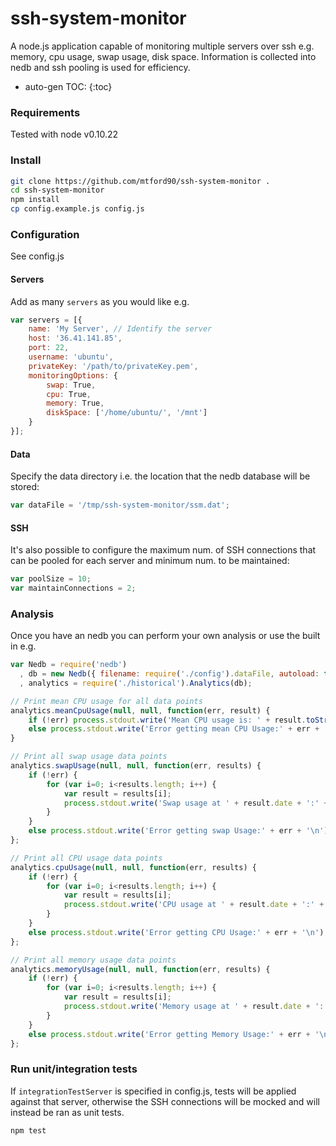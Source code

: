 ssh-system-monitor
==================

A node.js application capable of monitoring multiple servers over ssh e.g. memory, cpu usage, swap usage, disk space. Information is collected into nedb and ssh pooling is used for efficiency.

* auto-gen TOC:
{:toc}

### Requirements

Tested with node v0.10.22

### Install

```bash
git clone https://github.com/mtford90/ssh-system-monitor .
cd ssh-system-monitor
npm install
cp config.example.js config.js
```

### Configuration

See config.js

#### Servers

Add as many `servers` as you would like e.g.

```javascript
var servers = [{
    name: 'My Server', // Identify the server
    host: '36.41.141.85',
    port: 22,
    username: 'ubuntu',
    privateKey: '/path/to/privateKey.pem',
    monitoringOptions: {
        swap: True,
        cpu: True,
        memory: True,
        diskSpace: ['/home/ubuntu/', '/mnt']
    }
}];
```

#### Data

Specify the data directory i.e. the location that the nedb database will be stored:

```javascript
var dataFile = '/tmp/ssh-system-monitor/ssm.dat';
```

#### SSH

It's also possible to configure the maximum num. of SSH connections that can be pooled for each server and minimum num. to be maintained:

```javascript
var poolSize = 10;
var maintainConnections = 2;
```

### Analysis

Once you have an nedb you can perform your own analysis or use the built in e.g.

```javascript
var Nedb = require('nedb')
  , db = new Nedb({ filename: require('./config').dataFile, autoload: true });
  , analytics = require('./historical').Analytics(db);

// Print mean CPU usage for all data points
analytics.meanCpuUsage(null, null, function(err, result) {
    if (!err) process.stdout.write('Mean CPU usage is: ' + result.toString() + '\n');
    else process.stdout.write('Error getting mean CPU Usage:' + err + '\n');
}

// Print all swap usage data points
analytics.swapUsage(null, null, function(err, results) {
    if (!err) {
        for (var i=0; i<results.length; i++) {
            var result = results[i];
            process.stdout.write('Swap usage at ' + result.date + ':' + result.value.toString() + '\n')
        }
    }
    else process.stdout.write('Error getting swap Usage:' + err + '\n');
};

// Print all CPU usage data points
analytics.cpuUsage(null, null, function(err, results) {
    if (!err) {
        for (var i=0; i<results.length; i++) {
            var result = results[i];
            process.stdout.write('CPU usage at ' + result.date + ':' + result.value.toString() + '\n')
        }
    }
    else process.stdout.write('Error getting CPU Usage:' + err + '\n');
};

// Print all memory usage data points
analytics.memoryUsage(null, null, function(err, results) {
    if (!err) {
        for (var i=0; i<results.length; i++) {
            var result = results[i];
            process.stdout.write('Memory usage at ' + result.date + ':' + result.value.toString() + '\n')
        }
    }
    else process.stdout.write('Error getting Memory Usage:' + err + '\n');
};

```

### Run unit/integration tests

If `integrationTestServer` is specified in config.js, tests will be applied against that server, otherwise the SSH connections will be mocked and will instead be ran as unit tests.

```bash
npm test
```
